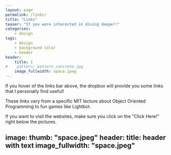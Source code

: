 ```yaml
---
layout: page
permalink: /links/
title: "Links"
teaser: "If you were interested in diving deeper!"
categories:
    - design
tags:
    - design
    - background color
    - header
header:
    title: 1
#    pattern: pattern_concrete.jpg
    image_fullwidth: space.jpeg
---
```

If you hover of the links bar above, the dropbox will provide you some links that I personally find useful! 

These links vary from a specific MIT lecture about Object Oriented Programming to fun games like Lightbot. 

If you want to visit the websites, make sure you click on the "Click Here!" right below the pictures.


image:
   thumb: "space.jpeg"
header:
    title: header with text
    image_fullwidth: "space.jpeg"
---


